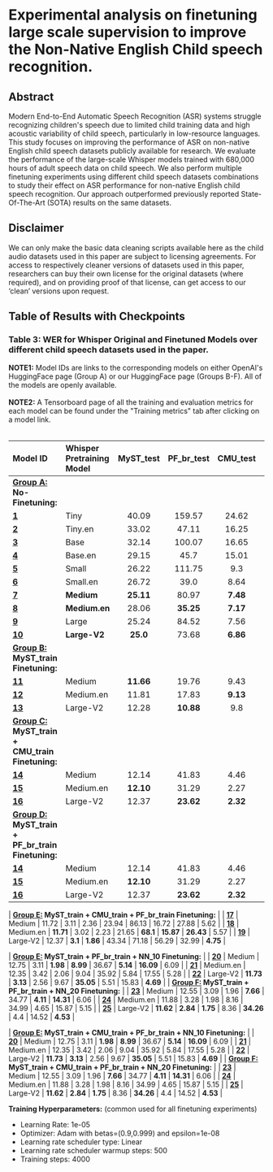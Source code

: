 # Experimental analysis on finetuning large scale supervision to improve the Non-Native English Child speech recognition.

## Abstract

Modern End-to-End Automatic Speech Recognition (ASR) systems struggle recognizing children's speech due to limited child training data and high acoustic variability of child speech, particularly in low-resource languages. This study focuses on improving the performance of ASR on non-native English child speech datasets publicly available for research. We evaluate the performance of the large-scale Whisper models trained with 680,000 hours of adult speech data on child speech. We also perform multiple finetuning experiments using different child speech datasets combinations to study their effect on ASR performance for non-native English child speech recognition. Our approach outperformed previously reported State-Of-The-Art (SOTA) results on the same datasets.

## Disclaimer

We can only make the basic data cleaning scripts available here as the child audio datasets used in this paper are subject to licensing agreements. For access to respectively cleaner versions of datasets used in this paper, researchers can buy their own license for the original datasets (where required), and on providing proof of that license, can get access to our ‘clean’ versions upon request.

## Table of Results with Checkpoints

### Table 3: WER for Whisper Original and Finetuned Models over different child speech datasets used in the paper.

**NOTE1:** Model IDs are links to the corresponding models on either OpenAI's HuggingFace page (Group A) or our HuggingFace page (Groups B-F). All of the models are openly available.<br /><br />
**NOTE2:** A Tensorboard page of all the training and evaluation metrics for each model can be found under the "Training metrics" tab after clicking on a model link.<br /><br />

| **Model ID**   | **Whisper Pretraining Model** | **MyST_test** | **PF_br_test** | **CMU_test** | **PF_sw_test** | **PF_ge_test** | **PF_it_test** | **SO_test** | **Dev_clean** |
| :---    | :------ | :------: | :------: | :------: | :------: | :------: | :------: | :------: | :------: |
| **<ins>Group A:</ins> No-Finetuning:** |
| [**1**](https://huggingface.co/openai/whisper-tiny) | Tiny | 40.09 | 159.57 | 24.62 | 55.32 | 103.68 | 70.57 | 64.83 | 10.85 |
| [**2**](https://huggingface.co/openai/whisper-tiny.en) | Tiny.en | 33.02 | 47.11 | 16.25 | 45.23 | 89.8 | 47.22 | 51.28 | 8.62 |
| [**3**](https://huggingface.co/openai/whisper-base) | Base | 32.14 | 100.07 | 16.65 | 53.88 | 126.84 | 50.29 | 60.39 | 8.14 |
| [**4**](https://huggingface.co/openai/whisper-base.en) | Base.en | 29.15 | 45.7 | 15.01 | 37.29 | 93.77 | 46.84 | 38.47 | 7.18 |
| [**5**](https://huggingface.co/openai/whisper-small) | Small | 26.22 | 111.75 | 9.3 | 60.81 | 86.72 | 44.09 | 36.19 | 6.43 |
| [**6**](https://huggingface.co/openai/whisper-small.en) | Small.en | 26.72 | 39.0 | 8.64 | 32.26 | **71.04** | 33.38 | 30.33 | 6.06 |
| [**7**](https://huggingface.co/openai/whisper-medium) | **Medium** | **25.11** | 80.97 | **7.48** | 35.07 | 105.82 | **45.65** | 37.0 | **5.58** |
| [**8**](https://huggingface.co/openai/whisper-medium.en) | **Medium.en** | 28.06 | **35.25** | **7.17** | **27.91**  | **80.4** | **25.94** | **25.29** | 6.2 |
| [**9**](https://huggingface.co/openai/whisper-large) | Large | 25.24 | 84.52 | 7.56 | 33.09 | 79.14 | 51.82 | 37.25 | 5.53 |
| [**10**](https://huggingface.co/openai/whisper-large-v2) | **Large-V2** | **25.0** | 73.68 | **6.86** | **29.99** | **77.56** | **34.97** | **29.39** | **5.4** |
| **<ins>Group B:</ins> MyST_train Finetuning:** |
| [**11**](https://huggingface.co/rishabhjain16/whisper_medium_to_myst55h) | Medium | **11.66** | 19.76 | 9.43 | 34.18 | **62.4** | 24.53 | 24.89 | 5.62 |
| [**12**](https://huggingface.co/rishabhjain16/whisper_medium_en_to_myst55h) | Medium.en | 11.81 | 17.83 | **9.13** | **23.63** | 76.84 | 19.99 | 25.45 | 6.48 |
| [**13**](https://huggingface.co/rishabhjain16/whisper_large_v2_to_myst55h) | Large-V2 | 12.28 | **10.88** | 9.8 | 25.56 | 65.58 | **23.48** | **25.05** | **4.82** |
| **<ins>Group C:</ins> MyST_train + CMU_train Finetuning:** |
| [**14**](https://huggingface.co/rishabhjain16/whisper_medium_to_myst_cmu) | Medium | 12.14 | 41.83 | 4.46 | 158.75 | 113.07 | 125.05 | 33.24 | 6.1 |
| [**15**](https://huggingface.co/rishabhjain16/whisper_medium_en_to_myst_cmu) | Medium.en | **12.10** | 31.29 | 2.27 | 138.95 | 125.37 | 77.38 | 33.32 | 6.13 |
| [**16**](https://huggingface.co/rishabhjain16/whisper_large_v2_to_myst_cmu) | Large-V2 | 12.37 | **23.62** | **2.32** | 184.24 | 211.01 | 180.79 | 48.34 | **4.81** |
| **<ins>Group D:</ins> MyST_train + PF_br_train Finetuning:** |
| [**14**](https://huggingface.co/rishabhjain16/whisper_medium_to_myst_cmu) | Medium | 12.14 | 41.83 | 4.46 | 158.75 | 113.07 | 125.05 | 33.24 | 6.1 |
| [**15**](https://huggingface.co/rishabhjain16/whisper_medium_en_to_myst_cmu) | Medium.en | **12.10** | 31.29 | 2.27 | 138.95 | 125.37 | 77.38 | 33.32 | 6.13 |
| [**16**](https://huggingface.co/rishabhjain16/whisper_large_v2_to_myst_cmu) | Large-V2 | 12.37 | **23.62** | **2.32** | 184.24 | 211.01 | 180.79 | 48.34 | **4.81** |

| **<ins>Group E:</ins> MyST_train + CMU_train + PF_br_train Finetuning:** |
| [**17**](https://huggingface.co/rishabhjain16/whisper_medium_to_myst_cmu_pf) | Medium | 11.72 | 3.11 | 2.36 | 23.94 | 86.13 | 16.72 | 27.88 | 5.62 |
| [**18**](https://huggingface.co/rishabhjain16/whisper_medium_en_to_myst_cmu_pf) | Medium.en | **11.71** | 3.02 | 2.23 | 21.65 | **68.1** | **15.87** | **26.43** | 5.57 |
| [**19**](https://huggingface.co/rishabhjain16/whisper_large_v2_to_myst_cmu_pf) | Large-V2 | 12.37 | **3.1** | **1.86** | 43.34 | 71.18 | 56.29 | 32.99 | **4.75** |

| **<ins>Group E:</ins> MyST_train + PF_br_train + NN_10 Finetuning:** |
| [**20**](https://huggingface.co/rishabhjain16/whisper_medium_to_myst_cmu_pf_ot50) | Medium | 12.75 | 3.11 | **1.98** | **8.99** | 36.67 | **5.14** | **16.09** | 6.09 |
| [**21**](https://huggingface.co/rishabhjain16/whisper_medium_en_to_myst_cmu_pf_ot50) | Medium.en | 12.35 | 3.42 | 2.06 | 9.04 | 35.92 | 5.84 | 17.55 | 5.28 |
| [**22**](https://huggingface.co/rishabhjain16/whisper_large_v2_to_myst_cmu_pf_ot50) | Large-V2 | **11.73** | **3.13** | 2.56 | 9.67 | **35.05** | 5.51 | 15.83 | **4.69** |
| **<ins>Group F:</ins> MyST_train + PF_br_train + NN_20 Finetuning:** |
| [**23**](https://huggingface.co/rishabhjain16/whisper_medium_to_myst_cmu_pf_ot100) | Medium | 12.55 | 3.09 | 1.96 | **7.66** | 34.77 | **4.11** | **14.31** | 6.06 |
| [**24**](https://huggingface.co/rishabhjain16/whisper_medium_en_to_myst_cmu_pf_ot100) | Medium.en | 11.88 | 3.28 | 1.98 | 8.16 | 34.99 | 4.65 | 15.87 | 5.15 |
| [**25**](https://huggingface.co/rishabhjain16/whisper_large_v2_to_myst_cmu_pf_ot100) | Large-V2 | **11.62** | **2.84** | **1.75** | 8.36 | **34.26** | 4.4 | 14.52 | **4.53** |

| **<ins>Group E:</ins> MyST_train + CMU_train + PF_br_train + NN_10 Finetuning:** |
| [**20**](https://huggingface.co/rishabhjain16/whisper_medium_to_myst_cmu_pf_ot50) | Medium | 12.75 | 3.11 | **1.98** | **8.99** | 36.67 | **5.14** | **16.09** | 6.09 |
| [**21**](https://huggingface.co/rishabhjain16/whisper_medium_en_to_myst_cmu_pf_ot50) | Medium.en | 12.35 | 3.42 | 2.06 | 9.04 | 35.92 | 5.84 | 17.55 | 5.28 |
| [**22**](https://huggingface.co/rishabhjain16/whisper_large_v2_to_myst_cmu_pf_ot50) | Large-V2 | **11.73** | **3.13** | 2.56 | 9.67 | **35.05** | 5.51 | 15.83 | **4.69** |
| **<ins>Group F:</ins> MyST_train + CMU_train + PF_br_train + NN_20 Finetuning:** |
| [**23**](https://huggingface.co/rishabhjain16/whisper_medium_to_myst_cmu_pf_ot100) | Medium | 12.55 | 3.09 | 1.96 | **7.66** | 34.77 | **4.11** | **14.31** | 6.06 |
| [**24**](https://huggingface.co/rishabhjain16/whisper_medium_en_to_myst_cmu_pf_ot100) | Medium.en | 11.88 | 3.28 | 1.98 | 8.16 | 34.99 | 4.65 | 15.87 | 5.15 |
| [**25**](https://huggingface.co/rishabhjain16/whisper_large_v2_to_myst_cmu_pf_ot100) | Large-V2 | **11.62** | **2.84** | **1.75** | 8.36 | **34.26** | 4.4 | 14.52 | **4.53** |


**Training Hyperparameters:** (common used for all finetuning experiments)
- Learning Rate: 1e-05
- Optimizer: Adam with betas=(0.9,0.999) and epsilon=1e-08
- Learning rate scheduler type: Linear
- Learning rate scheduler warmup steps: 500
- Training steps: 4000
